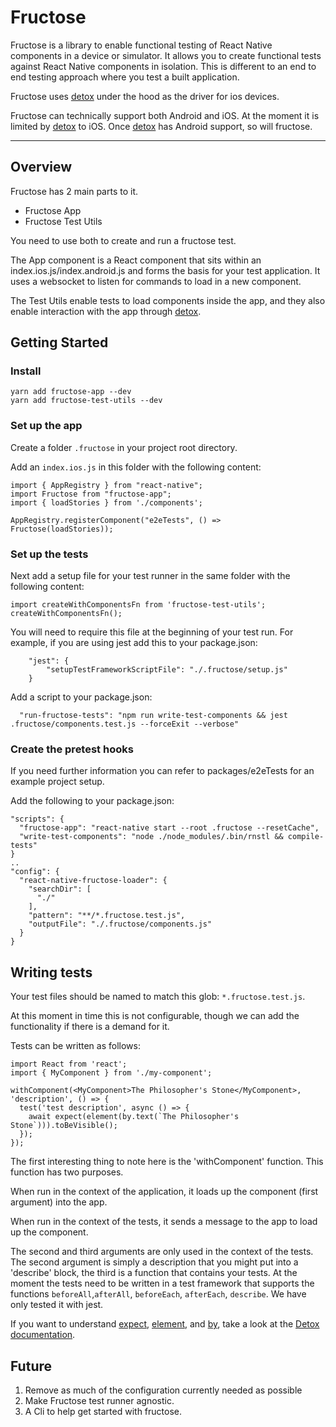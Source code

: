 # Fructose

Fructose is a library to enable functional testing of React Native components in a device or simulator. It allows you to create functional tests against React Native components in isolation. This is different to an end to end testing approach where you test a built application.

Fructose uses [detox] under the hood as the driver for ios devices.

Fructose can technically support both Android and iOS. At the moment it is limited by [detox] to iOS. Once [detox] has Android support, so will fructose.

---

## Overview

Fructose has 2 main parts to it. 
  - Fructose App
  - Fructose Test Utils

You need to use both to create and run a fructose test.

The App component is a React component that sits within an index.ios.js/index.android.js and forms the basis for your test application. It uses a websocket to listen for commands to load in a new component.

The Test Utils enable tests to load components inside the app, and they also enable interaction with the app through [detox].

## Getting Started

### Install

```
yarn add fructose-app --dev
yarn add fructose-test-utils --dev
```

### Set up the app

Create a folder `.fructose` in your project root directory.

Add an `index.ios.js` in this folder with the following content:

```
import { AppRegistry } from "react-native";
import Fructose from "fructose-app";
import { loadStories } from './components';

AppRegistry.registerComponent("e2eTests", () => Fructose(loadStories));
```

### Set up the tests

Next add a setup file for your test runner in the same folder with the following content:

```
import createWithComponentsFn from 'fructose-test-utils';
createWithComponentsFn();
```

You will need to require this file at the beginning of your test run. For example, if you are using jest add this to your package.json:

```
	"jest": {
		"setupTestFrameworkScriptFile": "./.fructose/setup.js"
	}
```

Add a script to your package.json: 

```
  "run-fructose-tests": "npm run write-test-components && jest .fructose/components.test.js --forceExit --verbose"
```

### Create the pretest hooks

If you need further information you can refer to packages/e2eTests for an example project setup.

Add the following to your package.json:

```
"scripts": {
  "fructose-app": "react-native start --root .fructose --resetCache",
  "write-test-components": "node ./node_modules/.bin/rnstl && compile-tests"
}
..
"config": {
  "react-native-fructose-loader": {
    "searchDir": [
      "./"
    ],
    "pattern": "**/*.fructose.test.js",
    "outputFile": "./.fructose/components.js"
  }
}
```

## Writing tests

Your test files should be named to match this glob: `*.fructose.test.js`.

At this moment in time this is not configurable, though we can add the functionality if there is a demand for it.

Tests can be written as follows:
```
import React from 'react';
import { MyComponent } from './my-component';

withComponent(<MyComponent>The Philosopher's Stone</MyComponent>, 'description', () => {
  test('test description', async () => {
    await expect(element(by.text(`The Philosopher's Stone`))).toBeVisible();
  });
});
```

The first interesting thing to note here is the 'withComponent' function. This function has two purposes.

When run in the context of the application, it loads up the component (first argument) into the app.

When run in the context of the tests, it sends a message to the app to load up the component.

The second and third arguments are only used in the context of the tests. The second argument is simply a description that you might put into a 'describe' block, the third is a function that contains your tests. At the moment the tests need to be written in a test framework that supports the functions `beforeAll`,`afterAll`, `beforeEach`, `afterEach`, `describe`. We have only tested it with jest.

If you want to understand [expect][expect], [element][actions], and [by][matchers], take a look at the [Detox documentation][detox-docs].

## Future
  
  1. Remove as much of the configuration currently needed as possible 
  2. Make Fructose test runner agnostic.
  3. A Cli to help get started with fructose.

[detox]: https://github.com/wix/detox
[detox-docs]: https://github.com/wix/detox/blob/master/docs/README.md
[matchers]: https://github.com/wix/detox/blob/master/docs/APIRef.Matchers.md
[actions]: https://github.com/wix/detox/blob/master/docs/APIRef.ActionsOnElement.md
[expect]: https://github.com/wix/detox/blob/master/docs/APIRef.Expect.md
